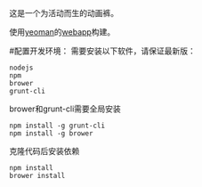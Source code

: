 ﻿这是一个为活动而生的动画裤。

使用[yeoman](http://yeoman.io/)的[webapp](https://github.com/yeoman/generator-webapp)构建。

#配置开发环境：
需要安装以下软件，请保证最新版：
```
nodejs
npm
brower
grunt-cli
```

brower和grunt-cli需要全局安装
```
npm install -g grunt-cli
npm install -g brower
```

克隆代码后安装依赖
```
npm install
brower install
```
